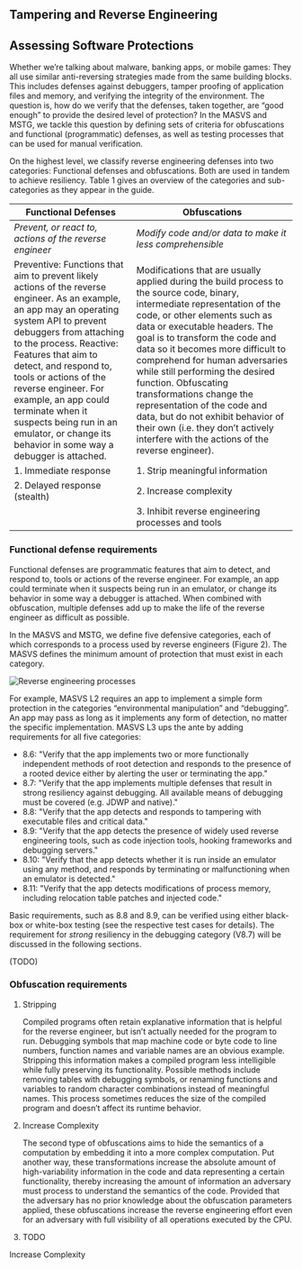 ## Tampering and Reverse Engineering



## Assessing Software Protections

Whether we’re talking about malware, banking apps, or mobile games: They all use similar anti-reversing strategies made from the same building blocks. This includes defenses against debuggers, tamper proofing of application files and memory, and verifying the integrity of the environment. The question is, how do we verify that the defenses, taken together, are “good enough” to provide the desired level of protection? In the MASVS and MSTG, we tackle this question by defining sets of criteria for obfuscations and functional (programmatic) defenses, as well as testing processes that can be used for manual verification.

On the highest level, we classify reverse engineering defenses into two categories: Functional defenses and obfuscations. Both are used in tandem to achieve resiliency. Table 1 gives an overview of the categories and sub-categories as they appear in the guide.

| Functional Defenses | Obfuscations  |
| -----------------   |--------------|
| *Prevent, or react to, actions of the reverse engineer* | *Modify code and/or data to make it less comprehensible* |
| Preventive: Functions that aim to prevent likely actions of the reverse engineer. As an example, an app may an operating system API to prevent debuggers from attaching to the process. Reactive: Features that aim to detect, and respond to, tools or actions of the reverse engineer. For example, an app could terminate when it suspects being run in an emulator, or change its behavior in some way a debugger is attached.   | Modifications that are usually applied during the build process to the source code, binary, intermediate representation of the code, or other elements such as data or executable headers. The goal is to transform the code and data so it becomes more difficult to comprehend for human adversaries while still performing the desired function. Obfuscating transformations change the representation of the code and data, but do not exhibit behavior of their own (i.e. they don’t actively interfere with the actions of the reverse engineer). |
| 1. Immediate response| 1. Strip meaningful information|
| 2. Delayed response (stealth)| 2. Increase complexity|
||3. Inhibit reverse engineering processes and tools|

### Functional defense requirements

Functional defenses are programmatic features  that aim to detect, and respond to, tools or actions of the reverse engineer. For example, an app could terminate when it suspects being run in an emulator, or change its behavior in some way a debugger is attached. When combined with obfuscation, multiple defenses add up to make the life of the reverse engineer as difficult as possible.

In the MASVS and MSTG, we define five defensive categories, each of which corresponds to a process used by reverse engineers (Figure 2). The MASVS defines the minimum amount of protection that must exist in each category.

![Reverse engineering processes](https://github.com/OWASP/owasp-mstg/blob/master/Document/images/reversing-processes.png "Reverse engineering processes")

For example, MASVS L2 requires an app to implement a simple form protection in the categories “environmental manipulation” and “debugging”. An app may pass as long as it implements any form of detection, no matter the specific implementation. MASVS  L3 ups the ante by adding requirements for all five categories:

- 8.6: "Verify that the app implements two or more functionally independent methods of root detection and responds to the presence of a rooted device either by alerting the user or terminating the app."
- 8.7: "Verify that the app implements multiple defenses that result in strong resiliency against debugging. All available means of debugging must be covered (e.g. JDWP and native)."
- 8.8: "Verify that the app detects and responds to tampering with executable files and critical data."
- 8.9: "Verify that the app detects the presence of widely used reverse engineering tools, such as code injection tools, hooking frameworks and debugging servers."
- 8.10: "Verify that the app detects whether it is run inside an emulator using any method, and responds by terminating or malfunctioning when an emulator is detected."
- 8.11: "Verify that the app detects modifications of process memory, including relocation table patches and injected code."

Basic requirements, such as 8.8 and 8.9, can be verified using either black-box or white-box testing (see the respective test cases for details). The requirement for *strong* resiliency in the debugging category (V8.7) will be discussed in the following sections.

(TODO)

### Obfuscation requirements

1. Stripping

   Compiled programs often retain explanative information that is helpful for the reverse engineer, but isn’t actually needed for the program to run. Debugging symbols that map machine code or byte code to line numbers, function names and variable names are an obvious example.
   Stripping this information makes a compiled program less intelligible while fully preserving its functionality. Possible methods include removing tables with debugging symbols, or renaming functions and variables to random character combinations instead of meaningful names. This process sometimes reduces the size of the compiled program and doesn’t affect its runtime behavior.

2. Increase Complexity

   The second type of obfuscations aims to hide the semantics of a computation by embedding it into a more complex computation. Put another way, these transformations increase the absolute amount of high-variability information in the code and data representing a certain functionality, thereby increasing the amount of information an adversary must process to understand the semantics of the code. Provided that the adversary has no prior knowledge about the obfuscation parameters applied, these obfuscations increase the reverse engineering effort even for an adversary with full visibility of all operations executed by the CPU.

3. TODO

Increase Complexity
